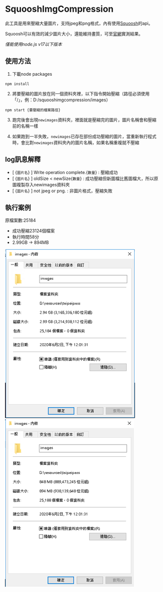 # SquooshImgCompression

此工具是用來壓縮大量圖片，支持jpeg和png格式，內有使用[Squoosh]的api。

Squoosh可以有效的減少圖片大小，還能維持畫質，可至[官網]實測結果。

*僅能使用node.js v17以下版本*

## 使用方法

1. 下載node packages
```
npm install
```
2. 將要壓縮的圖片放在同一個資料夾裡，以下指令開始壓縮（路徑必須使用「/」，例：D:/squooshimgcompression/images）
```
npm start {要壓縮的檔案路徑}
```
3. 跑完後會出現`newimages`資料夾，裡面就是壓縮完的圖片，圖片名稱會和壓縮前的名稱一樣

4. 如果跑到一半失敗，`newimages`已存在部份成功壓縮的圖片，當重新執行程式時，會比對`newimages`資料夾內的圖片名稱，如果名稱重複就不壓縮

## log訊息解釋

  * [ {`圖片名`} ] Write operation complete.{`數量`} : 壓縮成功
  * [ {`圖片名`} ] oldSize < newSize{`數量`} : 成功壓縮但新圖檔比舊圖檔大，所以原圖複製存入newimages資料夾
  * [ {`圖片名`} ] not jpeg or png. : 非圖片格式，壓縮失敗

## 執行案例

原檔案數:25184  
* 成功壓縮23124個檔案  
* 執行時間58分  
* 2.99GB -> 894MB

![image](./pic/image1.png)
![image](./pic/image2.png)

[squoosh]: https://github.com/GoogleChromeLabs/squoosh
[官網]: https://squoosh.app/

